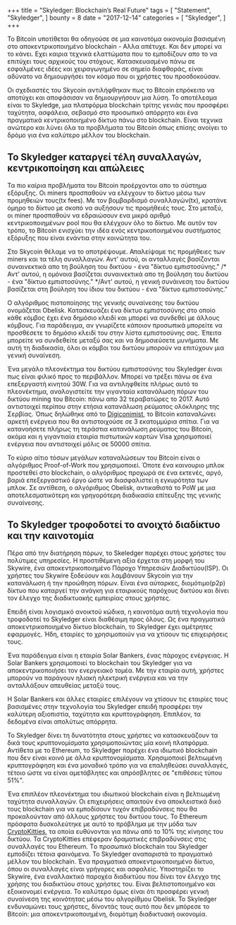 +++
title = "Skyledger: Blockchain’s Real Future"
tags = [
    "Statement",
    "Skyledger",
]
bounty = 8
date = "2017-12-14"
categories = [
    "Skyledger",
]
+++

Το Bitcoin υποτίθεται θα οδηγούσε σε μια καινοτόμα οικονομία βασισμένη στο αποκεντρικοποιημένο blockchain - Αλλα απέτυχε. Και δεν μπορεί να το κάνει. Eχει καιρια τεχνικά ελαττώματα που το εμποδίζουν απο το να επιτύχει τους αρχικούς του στόχους. Κατασκευασμένο πάνω σε εσφαλμένες ιδέες και χειραγωγημένο σε σημείο διαφθοράς, είναι αδύνατο να δημιουργήσει τον κόσμο που οι χρήστες του προσδοκούσαν.

Οι σχεδιαστές του Skycoin αντιλήφθηκαν πως το Bitcoin επρόκειτο να αποτύχει και αποφάσισαν να δημιουργήσουν μια λύση. Το αποτέλεσμα είναι το Skyledge, μια πλατφόρμα blockchain τρίτης γενιάς που προσφέρει ταχύτητα, ασφάλεια, σεβασμό στο προσωπικό απόρρητο και ένα πραγματικά κεντρικοποιημένο δίκτυο πάνω στο blockchain. Είναι τεχνικα ανώτερο και λύνει όλα τα προβλήματα του Bitcoin όπως επίσης ανοίγει το δρόμο για ένα καλύτερο μέλλον του blockchain.


## Το Skyledger καταργεί τέλη συναλλαγών, κεντρικοποίηση και απώλειες

Τα πιο καίρια προβλήματα του Bitcoin προέρχονται απο το σύστημα εξόρυξης. Οι miners προσπαθούν να ελέγχουν το δίκτυο μέσω των προμηθειών τους(tx fees). Με τον βομβαρδισμό συναλλαγών(tx), κρατάνε όμηρο το δίκτυο με σκοπό να αυξήσουν τις προμήθειές τους. Στο μεταξύ, οι miner προσπαθούν να εδραιώσουν ενα μικρό αριθμό κεντρικοποιημένων pool που θα ελέγχουν όλο το δίκτυο. Με αυτόν τον τρόπο, το Bitcoin ενισχύει την ιδέα ενός κεντρικοποιημένου συστήματος εξόρυξης που είναι ενάντια στην κοινώτητα του.

Στο Skycoin θέλαμε να το αποτρέψουμε. Απαλείψαμε τις προμήθειες των miners και τα τέλη συναλλαγών. Αντ' αυτού, οι ανταλλαγές βασίζονται συναινεκτικά απο τη βούληση του δικτύου - ένα "δίκτυο εμπιστοσύνης." /* Αντ' αυτού, η ομόνοια βασίζεται συναινεκτικά απο τη βούληση του δικτύου - ένα "δίκτυο εμπιστοσύνης." */Αντ' αυτού, η γενική συνάινεση του δικτύου βασίζεται στη βούληση του ίδιου του δικτύου - ένα "δίκτυο εμπιστοσύνης." 

Ο αλγόριθμος πιστοποίησης της γενικής συναίνεσης του δικτύου ονομάζεται Obelisk. Κατασκευάζει ένα δίκτυο εμπιστοσύνης στο οποίο κάθε κόμβος έχει ένα δημόσιο κλειδί και μπορεί να συνδεθεί με άλλους κόμβους. Για παράδειγμα, αν γνωρίζετε κάποιον προσωπικά μπορείτε να προσθέσετε το δημόσιο κλειδί του στην λίστα εμπιστοσύνης σας. Έπειτα μπορείτε να συνδεθείτε μεταξύ σας και να δημοσιεύσετε μυνήματα. Με αυτή τη διαδικασία, όλοι οι κόμβοι του δικτύου μπορούν να επιτύχουν μια γενική συναίνεση.

Ένα μεγάλο πλεονέκτημα του δικτύου εμπιστοσύνης του Skyledger έιναι πως είναι φιλικό προς το περιβάλλον. Μπορεί να τρέξει πάνω σε ένα επεξεργαστή κινητού 30W. Για να αντιληφθείτε πλήρως αυτό το πλεονέκτημα, αναλογιστείτε την γιγανταία κατανάλωση πόρων του δικτύου mining του Bitcoin: πάνω απο 32 τεραβατώρες το 2017. Αυτό αντιστοιχεί περίπου στην ετήσια κατανάλωση ρεύματος ολόκληρης της Σερβίας. Όπως δηλώθηκε από το [Digiconimist](https://digiconomist.net/bitcoin-energy-consumption), το Bitcoin καταναλώνει αρκετή ενέργεια που θα αντιστοιχούσε σε 3 εκατομμύρια σπίτια. Για να κατανοήσετε πλήρως τη τεράστια κατανάλωση ρεύματος του Bitcoin, ακόμα και η γιγαντιαία εταιρία πιστωτικών καρτών Visa χρησιμοποιεί ενέργεια που αντιστοιχεί μόλις σε 50000 σπίτια.

Το κύριο αίτιο τόσων μεγάλων καταναλώσεων του Bitcoin είναι ο αλγόριθμος Proof-of-Work που χρησιμοποιεί. Όποτε ένα καινουριο μπλοκ προστεθεί στο blockchain, ο αλγόριθμος προχωρά σε ένα εκτενές, αργό, βαριά επεξεργαστικό έργο ώστε να διασφαλιστεί η εγκυρότητα των μπλοκ. Σε αντίθεση, ο αλγόριθμος Obelisk, αντικαθιστά το PoW με μια αποτελεσματικότερη και γρηγορότερη διαδικασία επίτευξης της γενικής συναίνεσης.

## Το Skyledger τροφοδοτεί το ανοιχτό διαδίκτυο και την καινοτομία

Πέρα από την διατήρηση πόρων, το Skeledger παρέχει στους χρήστες του πολύτιμες υπηρεσίες. Η προστιθέμενη αξία έρχεται στη μορφή του Skywire, ένα αποκεντρικοποιημένο Πάροχο Υπηρεσιών Διαδικτύου(ISP). Οι χρήστες του Skywire ξοδεύουν και λαμβάνουν Skycoin για την κατανάλωση ή την προώθηση πόρων. Είναι ένα αύταρκες, διομότιμο(p2p) δίκτυο που καταργεί την ανάγκη για εταιρικούς παρόχους δικτύου και δίνει τον έλεγχο της διαδικτυακής εμπειρίας στους χρήστες.

Επειδή είναι λογισμικό ανοικτού κώδικα, η καινοτόμα αυτή τεχνολογία που τροφοδοτεί το Skyledger είναι διαθέσιμη προς όλους. Ως ένα πραγματικά αποκεντρικοποιημένο δίκτυο blockchain, το Skyledger έχει αμέτρητες εφαρμογές. Ήδη, εταιρίες το χρησιμοποιύν για να χτίσουν τις επιχειρήσεις τους.

Ένα παράδειγμα είναι η εταιρία Solar Bankers, ένας πάροχος ενέργειας. Η Solar Bankers χρησιμοποιεί το blockchain του Skyledger για να αποκεντρικοποιήσει τον ενεργειακό τομέα. Με την εταιρία αυτή, χρήστες μπορούν να παράγουν ηλιακή ηλεκτρική ενέργεια και να την ανταλλάξουν απευθείας μεταξύ τους.

Η Solar Bankers και άλλες εταιρίες επιλέγουν να χτίσουν τις εταιρίες τους βασισμένες στην τεχνολογία του Skyledger επειδή προσφέρει την καλύτερη αξιοπιστία, ταχύτητα και κρυπτογράφηση. Επιπλέον, τα δεδομένα είναι απολύτως απόρρητα.

Το Skyledger δίνει τη δυνατότητα στους χρήστες να κατασκευάζουν τα δικά τους κρυπτονομίσματα χρησιμοποιώντας μία κοινή πλατφόρμα. Αντίθετα με το Ethereum, το Skyledger παρέχει ένα ιδιωτικό blockchain που δεν είναι κοινό με άλλα κρυπτονομίσματα. Χρησιμοποιεί βελτιωμένη κρυπτογράφηση και ένα μοναδικό τρόπο για να επαληθεύσει συναλλαγές, τέτοιο ώστε να είναι αμετάβλητες και απρόσβλητες σε "επιθέσεις τύπου 51%".

Ένα επιπλέον πλεονέκτημα του ιδιωτικού blockchain είναι η βελτιωμένη ταχύτητα συναλλαγών. Οι επιχειρήσεις απαιτούν ένα αποκλειστικά δικό τους blockchain για να εμποδίσουν τυχόν επιβραδύνσεις που θα προκαλούνταν από άλλους χρήστες του δικτύου τους. Το Ethereum πρόσφατα δυσκολεύτηκε με αυτό το πρόβλημα με την μόδα των [CryptoKitties](http://www.bbc.co.uk/news/technology-42237162), τα οποία ευθύνονται για πάνω από το 10% της κίνησης του δικτύου. Τα CryptoKitties επέφεραν δραματικές επιβραδύνσεις στις συναλλαγές του Ethereum. Tο προσωπικό blockchain του Skyledger εμποδίζει τέτοια φαινόμενα.
Το Skyledger αναπαριστά το πραγματικό μέλλον του blockchain. Ένα πραγματικά αποκεντρικοποιημένο δίκτυο, όπου οι συναλλαγές είναι γρήγορες και ασφαλείς. Υποστηρίζει το Skywire, ένα εναλλακτικό παροχέα διαδικτύου που δίνει τον έλεγχο της χρήσης του διαδικτύου στους χρήστες του. Είναι βελτιστοποιημένο και εξοικονομεί ενέργεια. Το καλύτερο όμως είναι ότι προσφέρει γενική συναίνεση της κοινότητας μέσω του αλγορίθμου Obelisk. Το Skyledger ενδυναμώνει τους χρήστες, δίνοντάς τους αυτό που δεν μπόρεσε το Bitcoin: μια αποκεντρικοποιημένη, διομότιμη διαδικτυακή οικονομία.
